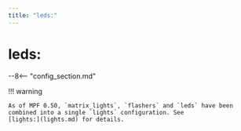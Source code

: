 ```yaml
---
title: "leds:"
---
```


# leds:


--8<-- "config_section.md"

!!! warning

    As of MPF 0.50, `matrix_lights`, `flashers` and `leds` have been
    combined into a single `lights` configuration. See
    [lights:](lights.md) for details.
